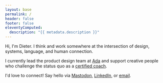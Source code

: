 ```yaml
---
layout: base
permalink: /
header: false
footer: false
eleventyComputed:
  description: "{{ metadata.description }}"
---
```


Hi, I'm Dieter. I think and work somewhere at the intersection of design, systems, language, and human connection.

I currently lead the product design team at [Ada](https://ada.cx) and support creative people who challenge the status quo as a [certified coach](https://dieterlimeback.com).

I'd love to connect! Say hello via <a rel="me" href="https://mastodon.cloud/@dlimeb">Mastodon</a>, [LinkedIn](https://www.linkedin.com/in/dlimeb/), or [email](mailto:dlimeb@gmail.com).